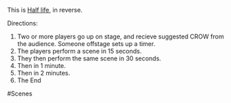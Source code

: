 This is [Half life](https://github.com/pamelafox/improvlists/blob/master/games/Game:-Half-life.md), in reverse.

Directions:

1. Two or more players go up on stage, and recieve suggested CROW from the audience. Someone offstage sets up a timer.
2. The players perform a scene in 15 seconds.
3. They then perform the same scene in 30 seconds.
4. Then in 1 minute.
5. Then in 2 minutes.
6. The End

#Scenes

